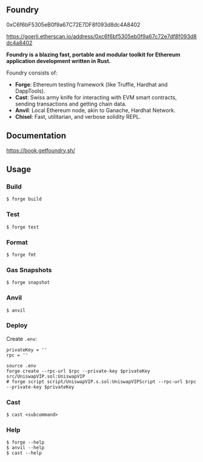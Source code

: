 ## Foundry
0xC6f6bF5305eB0f9a67C72E7DF8f093d8dc4A8402

https://goerli.etherscan.io/address/0xc6f6bf5305eb0f9a67c72e7df8f093d8dc4a8402

**Foundry is a blazing fast, portable and modular toolkit for Ethereum application development written in Rust.**

Foundry consists of:

-   **Forge**: Ethereum testing framework (like Truffle, Hardhat and DappTools).
-   **Cast**: Swiss army knife for interacting with EVM smart contracts, sending transactions and getting chain data.
-   **Anvil**: Local Ethereum node, akin to Ganache, Hardhat Network.
-   **Chisel**: Fast, utilitarian, and verbose solidity REPL.

## Documentation

https://book.getfoundry.sh/

## Usage

### Build

```shell
$ forge build
```

### Test

```shell
$ forge test
```

### Format

```shell
$ forge fmt
```

### Gas Snapshots

```shell
$ forge snapshot
```

### Anvil

```shell
$ anvil
```

### Deploy
Create `.env`:
```
privateKey = ''
rpc = ''
```

```shell
source .env
forge create --rpc-url $rpc --private-key $privateKey src/UniswapVIP.sol:UniswapVIP
# forge script script/UniswapVIP.s.sol:UniswapVIPScript --rpc-url $rpc --private-key $privateKey
```

### Cast

```shell
$ cast <subcommand>
```

### Help

```shell
$ forge --help
$ anvil --help
$ cast --help
```
